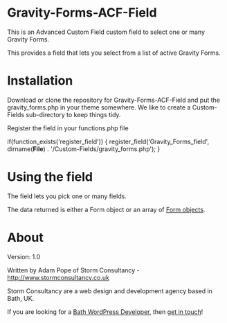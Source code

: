 Gravity-Forms-ACF-Field
=======================

This is an Advanced Custom Field custom field to select one or many Gravity Forms.

This provides a field that lets you select from a list of active Gravity Forms.


Installation
============

Download or clone the repository for Gravity-Forms-ACF-Field and put the gravity_forms.php in your theme somewhere.  We like to create a Custom-Fields sub-directory to keep things tidy.

Register the field in your functions.php file

if(function_exists('register_field')) { 
  register_field(‘Gravity_Forms_field', dirname(__File__) . '/Custom-Fields/gravity_forms.php');
}

Using the field
===============

The field lets you pick one or many fields.

The data returned is either a Form object or an array of [Form objects](http://www.gravityhelp.com/documentation/page/Form_Object).



About
=====

Version: 1.0

Written by Adam Pope of Storm Consultancy - <http://www.stormconsultancy.co.uk>

Storm Consultancy are a web design and development agency based in Bath, UK.

If you are looking for a [Bath WordPress Developer](http://www.stormconsultancy.co.uk/Services/Bath-WordPress-Developers), then [get in touch](http://www.stormconsultancy.co.uk/Contact)!
